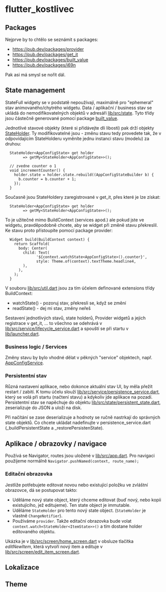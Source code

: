 # flutter_kostlivec

## Packages ##

Nejprve by to chtělo se seznámit s packages:

* https://pub.dev/packages/provider
* https://pub.dev/packages/get_it
* https://pub.dev/packages/built_value
* https://pub.dev/packages/i69n

Pak asi má smysl se nořit dál.

## State management ##

StateFull widgety se v podstatě nepoužívají, maximálně pro "ephemeral" stav animovaného/chytrého widgetu. Data / aplikační / business
stav se ukládá do nemodifikovatelných objektů v adresáři [lib/src/state](). Tyto třídy jsou částečně generované pomocí package
[built_value](https://pub.dev/packages/built_value).
 
Jednotlivé stavové objekty (které si přidávejte dli libosti) pak drží objekty [StateHolder](lib/src/state/state_holder.dart). Ty modifikovatelné jsou - 
změnu stavu tedy provedete tak, že v odpovídajícím StateHolderu vyměníte jednu instanci stavu (modelu) za druhou:

      StateHolder<AppConfigState> get holder
            => getMy<StateHolder<AppConfigState>>();
    
      // zvedne counter o 1
      void incrementCounter() {
        holder.state = holder.state.rebuild((AppConfigStateBuilder b) {
          b.counter = b.counter + 1;
        });
      }
 

Současně jsou StateHoldery zaregistrované v get_it, přes které je lze získat:
      
      StateHolder<AppConfigState> get holder
            => getMy<StateHolder<AppConfigState>>();
            
To je užitečné mimo BuildContext (services apod.) ale pokud jste ve widgetu,
pravděpodobně chcete, aby se widget při změně stavu překreslil. Ke stavu proto přístoupíte
pomocí package provider:

      Widget build(BuildContext context) {
        return Scaffold(
          body: Center(
            child: Text(
                  '${context.watchState<AppConfigState>().counter}',
                  style: Theme.of(context).textTheme.headline4,
            ),
          ),
        );
      }

V souboru [lib/src/util.dart]() jsou za tím účelem definované extensions třídy BuildContext:

* watchState<STATE>() - pozoruj stav, překresli se, když se změní
* readState<STATE>() - dej mi stav, změny neřeš

Sestavení jednotlivých stavů, state holderů, Provider widgetů a jejich registrace v get_it, ... to všechno
se odehrává v [lib/src/service/lifecycle_service.dart]() a spouští se při startu v [lib/launcher.dart]().

### Business logic / Services ###

Změny stavu by bylo vhodné dělat v pěkných "service" objektech,
např. [AppConfigService](lib/src/service/app_config_service.dart). 

### Persistentní stav ###

Různá nastavení aplikace, nebo dokonce aktuální stav UI, by měla přežít restart / zabití. K tomu účelu slouží 
[lib/src/service/persistence_service.dart](), který se volá při startu (načtení stavu) a kdykoliv jde aplikace na pozadí.
Persistentní stav se napěchuje do objektu [lib/src/state/persistent_state.dart](), zeserializuje do JSON a uloží na disk.

Při načítání se zase deserializuje a hodnoty se ručně nastrkají do správných state objektů. Co chcete ukládat nadefinujte
v persistence_service.dart (_buildPersistentState a _restorePersistenState).

## Aplikace / obrazovky / navigace ##

Používá se Navigator, routes jsou uložené v [lib/src/app.dart](). Pro navigaci použijeme normálně
`Navigator.pushNamed(context, route_name);`

### Editační obrazovka ###

Jestliže potřebujete editovat novou nebo existující položku ve zvláštní obrazovce,
dá se postupovat takto:

* Uděláme nový state object, který chceme editovat (buď nový, nebo kopii existujícího, jež editujeme). Ten state object je immutable.
* Uděláme `StateHolder` pro tento nový state object. (`StateHolder` je vlastně `ChangeNotifier`).
* Používáme `provider`. Takže editační obrazovka bude volat `context.watch<StateHolder<ItemState>>()` a tím dostane holder editovaného objektu.

Ukázka je v [lib/src/screen/home_screen.dart]() v obsluze tlačítka *editNewItem*, která vytvoří nový item 
a edituje v [lib/src/screen/edit_item_screen.dart]().


## Lokalizace ##

## Theme ##
